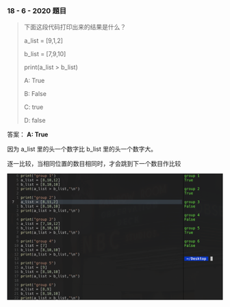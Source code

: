 ### 18 - 6 - 2020 題目

> 下面这段代码打印出来的结果是什么？
>
> a_list = [9,1,2]
>
> b_list = [7,9,10]
>
> print(a_list > b_list)
>
> 
>
> A: True
>
> B: False
>
> C: true
>
> D: false

答案： **A: True**

因为 a_list 里的头一个数字比 b_list 里的头一个数字大。

逐一比较，当相同位置的数目相同时，才会跳到下一个数目作比较

![](./images/200618.PNG)